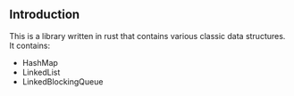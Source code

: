 ## Introduction

This is a library written in rust that contains various classic data structures.
It contains:
* HashMap
* LinkedList
* LinkedBlockingQueue